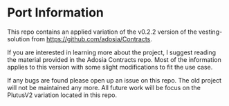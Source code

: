 # Port Information

This repo contains an applied variation of the v0.2.2 version of the vesting-solution from https://github.com/adosia/Contracts. 

If you are interested in learning more about the project, I suggest reading the material provided in the Adosia Contracts repo. Most of the information applies to this version with some slight modifications to fit the use case.

If any bugs are found please open up an issue on this repo. The old project will not be maintained any more. All future work will be focus on the PlutusV2 variation located in this repo.
